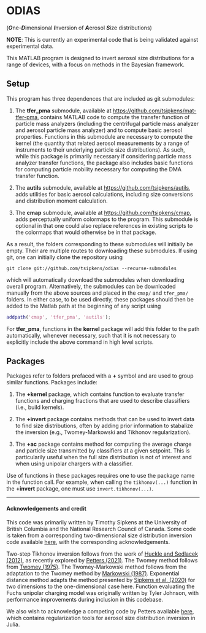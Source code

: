 # ODIAS
(***O***ne-***D***imensional ***I***nversion of ***A***erosol ***S***ize distributions)

**NOTE**: This is currently an experimental code that is being validated against experimental data. 

This MATLAB program is designed to invert aerosol size distributions for a range of devices, with a focus on methods in the Bayesian framework. 

## Setup

This program has three dependences that are included as git submodules: 

1. The **tfer_pma** submodule, available at https://github.com/tsipkens/mat-tfer-pma, contains MATLAB code to compute the transfer function of particle mass analyzers (including the centrifugal particle mass analyzer and aerosol particle mass analyzer) and to compute basic aerosol properties. Functions in this submodule are necessary to compute the kernel (the quantity that related aerosol measurements  by a range of instruments to their underlying particle size distributions). As such, while this package is primarily necessary if considering particle mass analyzer transfer functions, the package also includes basic functions for computing particle mobility necessary for computing the DMA transfer function. 

2. The **autils** submodule, available at https://github.com/tsipkens/autils, adds utilities for basic aerosol calculations, including size conversions and distribution moment calculation. 

3. The **cmap** submodule, available at https://github.com/tsipkens/cmap, adds perceptually uniform colormaps to the program. This submodule is optional in that one could also replace references in existing scripts to the colormaps that would otherwise be in that package. 

As a result, the folders corresponding to these submodules will initially be empty. Their are multiple routes to downloading these submodules. If using git, one can initially clone the repository using 

```shell
git clone git://github.com/tsipkens/odias --recurse-submodules
```

which will automatically download the submodules when downloading overall program. Alternatively, the submodules can be downloaded manually from the above sources and placed in the `cmap/` and `tfer_pma/` folders. In either case, to be used directly, these packages should then be added to the Matlab path at the beginning of any script using

```Matlab
addpath('cmap', 'tfer_pma', 'autils');
```

For **tfer_pma**, functions in the **kernel** package will add this folder to the path automatically, whenever necessary, such that it is not necessary to explicitly include the above command in high level scripts. 

## Packages

Packages refer to folders prefaced with a **+** symbol and are used to group similar functions. Packages include: 

1. The **+kernel** package, which contains function to evaluate transfer functions and charging fractions that are used to describe classifiers (i.e., build kernels). 

2. The **+invert** package contains methods that can be used to invert data to find size distributions, often by adding prior information to stabalize the inversion (e.g., Twomey-Markowski and Tikhonov regularization). 

3. The **+ac** package contains method for computing the average charge and particle size transmitted by classifiers at a given setpoint. This is particularily useful when the full size distribution is not of interest and when using unipolar chargers with a classifier. 

Use of functions in these packages requires one to use the package name in the function call. For example, when calling the `tikhonov(...)` function in the **+invert** package, one must use `invert.tikhonov(...)`. 

----

#### Acknowledgements and credit

This code was primarily written by Timothy Sipkens at the University of British Columbia and the National Research Council of Canada. Some code is taken from a corresponding two-dimensional size distribution inversion code available [here][mat2d], with the corresponding acknowledgements. 

Two-step Tikhonov inversion follows from the work of [Huckle and Sedlacek (2012)][Huckle2012], as recently explored by [Petters (2021)][Petters2021]. The Twomey method follows from [Twomey (1975)][Twomey1975]. The Twomey-Markowski method follows from the adaptation to the Twomey method by [Markowski (1987)][Markowski1987]. Exponential distance method adapts the method presented by [Sipkens et al. (2020)][Sipkens2020] for two dimensions to the one-dimensional case here. Function evaluating the Fuchs unipolar charging model was originally written by Tyler Johnson, with performance improvements during inclusion in this codebase. 

We also wish to acknowledge a competing code by Petters available [here][PettersCode], which contains regularization tools for aerosol size distribution inversion in Julia. 



[Huckle2012]: https://onlinelibrary.wiley.com/doi/abs/10.1002/pamm.201210310
[PettersCode]: https://github.com/mdpetters/RegularizationTools.jl
[Twomey1975]: https://www.sciencedirect.com/science/article/pii/0021999175900285
[Markowski1987]: https://www.tandfonline.com/doi/abs/10.1080/02786828708959153
[Sipkens2020]: https://doi.org/10.1016/j.jaerosci.2020.105565
[Petters2021]: https://amt.copernicus.org/preprints/amt-2021-51/
[mat2d]: https://github.com/tsipkens/mat-2d-aerosol-inversion
